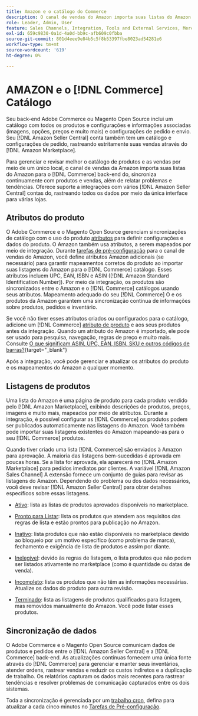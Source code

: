 ```yaml
---
title: Amazon e o catálogo do Commerce
description: O canal de vendas do Amazon importa suas listas do Amazon para o back-end do Commerce e sincroniza continuamente com produtos e vendas.
role: Leader, Admin, User
feature: Sales Channels, Integration, Tools and External Services, Merchandising, Catalogs
exl-id: 659c9830-0a1d-4a0d-bb9c-afb609c0fbba
source-git-commit: 801d4eee9e84b5c5f8b53397fbe8023ad54281e6
workflow-type: tm+mt
source-wordcount: '619'
ht-degree: 0%

---
```


# AMAZON e o [!DNL Commerce] Catálogo

Seu back-end Adobe Commerce ou Magento Open Source inclui um catálogo com todos os produtos e configurações e informações associadas (imagens, opções, preços e muito mais) e configurações de pedido e envio. Seu [!DNL Amazon Seller Central] conta também tem um catálogo e configurações de pedido, rastreando estritamente suas vendas através do [!DNL Amazon Marketplace].

Para gerenciar e revisar melhor o catálogo de produtos e as vendas por meio de um único local, o canal de vendas da Amazon importa suas listas do Amazon para o [!DNL Commerce] back-end do, sincroniza continuamente com produtos e vendas, além de relatar problemas e tendências. Oferece suporte a integrações com vários [!DNL Amazon Seller Central] contas do, rastreando todos os dados por meio da única interface para várias lojas.

## Atributos do produto

O Adobe Commerce e o Magento Open Source gerenciam sincronizações de catálogo com o uso do produto [atributos](https://experienceleague.adobe.com/docs/commerce-admin/catalog/product-attributes/product-attributes.html) para definir configurações e dados do produto. O Amazon também usa atributos, a serem mapeados por meio de integração. Durante [tarefas de pré-configuração](./amazon-pre-setup-tasks.md) para o canal de vendas do Amazon, você define atributos Amazon adicionais (se necessário) para garantir mapeamentos corretos do produto ao importar suas listagens do Amazon para o [!DNL Commerce] catálogo. Esses atributos incluem UPC, EAN, ISBN e ASIN ([!DNL Amazon Standard Identification Number]). Por meio da integração, os produtos são sincronizados entre o Amazon e o [!DNL Commerce] catálogos usando seus atributos. Mapeamento adequado do seu [!DNL Commerce] O e os produtos da Amazon garantem uma sincronização contínua de informações sobre produtos, pedidos e inventário.

Se você não tiver esses atributos criados ou configurados para o catálogo, adicione um [!DNL Commerce] [atributo de produto](https://experienceleague.adobe.com/docs/commerce-admin/catalog/product-attributes/product-attributes.html) e aos seus produtos antes da integração. Quando um atributo do Amazon é importado, ele pode ser usado para pesquisa, navegação, regras de preço e muito mais. Consulte [O que significam ASIN, UPC, EAN, ISBN, SKU e outros códigos de barras?](https://sellerskills.com/multi-channel-operations/what-asin-upc-ean-isbn-sku-and-other-barcodes-mean/#what-is-isbn-number){target="_blank"}

Após a integração, você pode gerenciar e atualizar os atributos do produto e os mapeamentos do Amazon a qualquer momento.

## Listagens de produtos

Uma lista do Amazon é uma página de produto para cada produto vendido pelo [!DNL Amazon Marketplace], exibindo descrições de produtos, preços, imagens e muito mais, mapeados por meio de atributos. Durante a integração, é possível configurar as [!DNL Commerce] os produtos podem ser publicados automaticamente nas listagens do Amazon. Você também pode importar suas listagens existentes do Amazon mapeando-as para o seu [!DNL Commerce] produtos.

Quando tiver criado uma lista [!DNL Commerce] são enviados à Amazon para aprovação. A maioria das listagens bem-sucedidas é aprovada em poucas horas. Se a lista for aprovada, ela aparecerá no [!DNL Amazon Marketplace] para pedidos imediatos por clientes. A variável [!DNL Amazon Sales Channel] A extensão fornece um conjunto de guias para revisar as listagens do Amazon. Dependendo do problema ou dos dados necessários, você deve revisar [!DNL Amazon Seller Central] para obter detalhes específicos sobre essas listagens.

- [Ativo](./active-listings.md): lista as listas de produtos aprovados disponíveis no marketplace.

- [Pronto para Listar](./ready-to-list.md): lista os produtos que atendem aos requisitos das regras de lista e estão prontos para publicação no Amazon.

- [Inativo](./inactive-listings.md): lista produtos que não estão disponíveis no marketplace devido ao bloqueio por um motivo específico (como problema de marca), fechamento e exigência de lista de produtos e assim por diante.

- [Inelegível](./ineligible-listings.md): devido às regras de listagem, o lista produtos que não podem ser listados ativamente no marketplace (como `0` quantidade ou datas de venda).

- [Incompleto](./incomplete-listings.md): lista os produtos que não têm as informações necessárias. Atualize os dados do produto para outra revisão.

- [Terminado](./ended-listings.md): lista as listagens de produtos qualificados para listagem, mas removidos manualmente do Amazon. Você pode listar esses produtos.

## Sincronização de dados

O Adobe Commerce e o Magento Open Source comunicam dados de produtos e pedidos entre o [!DNL Amazon Seller Central] e a [!DNL Commerce] back-end. As atualizações contínuas fornecem uma única fonte através do [!DNL Commerce] para gerenciar e manter seus inventários, atender ordens, rastrear vendas e reduzir os custos indiretos e a duplicação de trabalho. Os relatórios capturam os dados mais recentes para rastrear tendências e resolver problemas de comunicação capturados entre os dois sistemas.

Toda a sincronização é gerenciada por um [trabalho cron](https://experienceleague.adobe.com/docs/commerce-admin/systems/tools/cron.html), defina para atualizar a cada cinco minutos no [Tarefas de Pré-configuração](./amazon-pre-setup-tasks.md).
